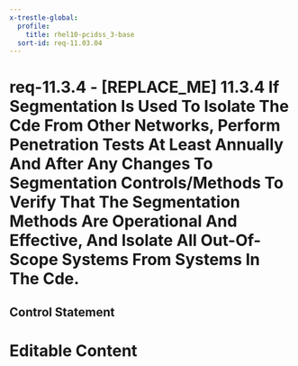 ```yaml
---
x-trestle-global:
  profile:
    title: rhel10-pcidss_3-base
  sort-id: req-11.03.04
---
```


# req-11.3.4 - \[REPLACE_ME\] 11.3.4 If Segmentation Is Used To Isolate The Cde From Other Networks, Perform Penetration Tests At Least Annually And After Any Changes To Segmentation Controls/Methods To Verify That The Segmentation Methods Are Operational And Effective, And Isolate All Out-Of-Scope Systems From Systems In The Cde.

## Control Statement

# Editable Content

<!-- Make additions and edits below -->
<!-- The above represents the contents of the control as received by the profile, prior to additions. -->
<!-- If the profile makes additions to the control, they will appear below. -->
<!-- The above markdown may not be edited but you may edit the content below, and/or introduce new additions to be made by the profile. -->
<!-- If there is a yaml header at the top, parameter values may be edited. Use --set-parameters to incorporate the changes during assembly. -->
<!-- The content here will then replace what is in the profile for this control, after running profile-assemble. -->
<!-- The current profile has no added parts for this control, but you may add new ones here. -->
<!-- Each addition must have a heading either of the form ## Control my_addition_name -->
<!-- or ## Part a. (where the a. refers to one of the control statement labels.) -->
<!-- "## Control" parts are new parts added after the statement part. -->
<!-- "## Part" parts are new parts added into the top-level statement part with that label. -->
<!-- Subparts may be added with nested hash levels of the form ### My Subpart Name -->
<!-- underneath the parent ## Control or ## Part being added -->
<!-- See https://oscal-compass.github.io/compliance-trestle/tutorials/ssp_profile_catalog_authoring/ssp_profile_catalog_authoring for guidance. -->
